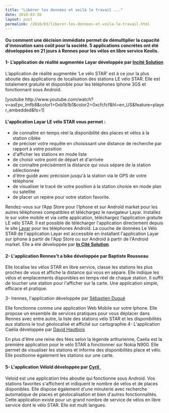 ```yaml
---
title: "Libérer les données et voilà le travail ..."
date: 2010-03-30
layout: post
permalink: /2010/03/liberer-les-donnees-et-voila-le-travail.html
---
```


<h4><span> <h4><span>Ou comment une décision immédiate permet de démultiplier la capacité d'innovation sans coût pour la société. 5 applications concrètes ont été développées en 21 jours à Rennes pour les vélos en libre service Keolis.</span></h4> <h4><span></span></h4></span></h4>   <!--more-->  <h4><span>1- L’application de réalité augmentée Layar développée par <a href="http://www.in-cite.info/" target="_blank" title="Opens external link in new window">Incité Solution</a></span></h4> <p class="bodytext"><span>L’application de réalité augmentée ‘Le vélo STAR’ est à ce jour la plus aboutie des applications de localisation des stations LE vélo STAR. Elle est totalement gratuite et disponible pour les téléphones Iphone 3GS et fonctionnant sous Androïd.</span></p>  [youtube http://www.youtube.com/watch?v=asEpv_Imfb8&color1=0xb1b1b1&color2=0xcfcfcf&hl=en_US&feature=player_embedded&fs=1] <h4><span></span></h4> <h4><span>L'application Layar LE vélo STAR vous permet :</span></h4> <ul type="disc"> <li class="MsoNormal"><span>de connaître en temps réel la disponibilité des places et vélos à la station ciblée</span></li> <li class="MsoNormal"><span>de préciser votre requête en choisissant une distance de recherche par rapport à votre position</span></li> <li class="MsoNormal"><span>d'afficher les stations en mode liste</span></li> <li class="MsoNormal"><span>de choisir votre point de départ et d'arrivée</span></li> <li class="MsoNormal"><span>de connaître précisément la distance qui vous sépare de la station sélectionnée</span></li> <li class="MsoNormal"><span>d'être guidé avec précision jusqu'à la station via le GPS de votre téléphone</span></li> <li class="MsoNormal"><span>de visualiser le tracé de votre position à la station choisie en mode plan ou satellite</span></li> <li class="MsoNormal"><span>de placer un repère pour votre station favorite.</span></li> </ul> <p class="bodytext"><span>Rendez-vous sur l’App Store pour l’Iphone et sur Androïd market pour les autres téléphones compatibles et téléchargez le navigateur Layar. Installez le sur votre mobile et via cette application, téléchargez l’application gratuite LE vélo STAR. Il est possible de télécharger l'application directement depuis le site <a href="http://layar.com/" target="_blank">Layar</a> pour les téléphones Androïd. La <span style="font-family:">couche de données Le Vélo STAR de l'application Layar est accessible en installant l'application Layar sur iphone à partir de l'App Store ou sur Android à partir de l'Android market.</span> Elle a été développée par <strong><span style="text-decoration: underline"><a href="http://www.in-cite.net/" target="_blank">In Cité Solution</a></span></strong>.</span></p> <h4><span>2- L'application Rennes't a bike développée par Baptiste Rousseau </span></h4> <p class="bodytext"><span>Elle localise les vélos STAR en libre service, classe les stations les plus proches de vous et affiche la distance qui vous en sépare. Elle indique les vélos et emplacements disponibles en temps réel de chaque station. Il suffit de toucher une station pour l'afficher sur la carte. Une application simple, efficace et pratique.</span></p> <p class="bodytext"><span>3- <span>Irennes, l'application développée par <a href="http://www.irennes.fr/mentions_legales.php" target="_blank" title="Opens external link in new window">Sébastien Dugué</a> </span></span></p> <p class="bodytext"><span>Elle fonctionne comme une application Web Mobile sur votre Iphone. Elle propose un ensemble de services pratiques pour vous déplacer dans Rennes avec entre autre, la liste des stations vélo STAR et les disponibilités aux stations le tout géolocalisé et affiché sur cartographie.</span>4- <span>L'application Caelia développée par <a href="http://david.hautbois.free.fr/drupal/?q=node/139" target="_blank" title="Opens external link in new window">David Hautbois</a></span></p> <p class="bodytext"><span>En plus d'être une reine des fées selon la légende arthurienne, Caelia est la première application pour le vélo STAR à fonctionner
 sur Nokia N900. Elle permet de visualiser les stations et informe des disponibilités place et vélo. Elle positionne également les stations sur une carte.</span></p><span> <h4><span>5- L'application Véloïd développée par <a href="http://www.veloid.fr/fr/index.php" target="_blank" title="Opens external link in new window">Cyril  </a></span></h4> <p class="bodytext"><span>Veloid est une application très aboutie qui fonctionne sous Android. Vos stations favorites s'affichent et indiquent le nombre de vélos et de places disponibles. Elle dispose également d'une minuterie avec recherche automatique de places et géolocalisation et bien d'autres fonctionnalités. Cette application existe pour un grand nombre de service de vélos en libre service dont le vélo STAR. Elle est multi langues.</span></p></span> <p align="center" class="bodytext"><font size="3"><span>    </span></font></p>
